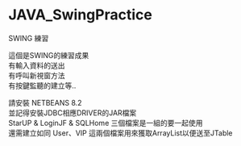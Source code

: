 # JAVA_SwingPractice
SWING 練習  
  
這個是SWING的練習成果  
有輸入資料的送出  
有呼叫新視窗方法  
有按鍵監聽的建立等..  
  
請安裝 NETBEANS 8.2  
並記得安裝JDBC相應DRIVER的JAR檔案  
StarUP & LoginJF & SQLHome 三個檔案是一組的要一起使用  
還需建立如同 User、VIP 這兩個檔案用來獲取ArrayList以便送至JTable  
